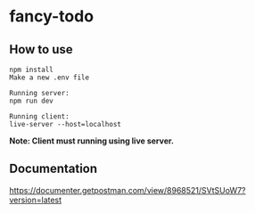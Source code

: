 # fancy-todo

## How to use

```
npm install
Make a new .env file

Running server:
npm run dev

Running client:
live-server --host=localhost
```

**Note: Client must running using live server.**

## Documentation

https://documenter.getpostman.com/view/8968521/SVtSUoW7?version=latest
